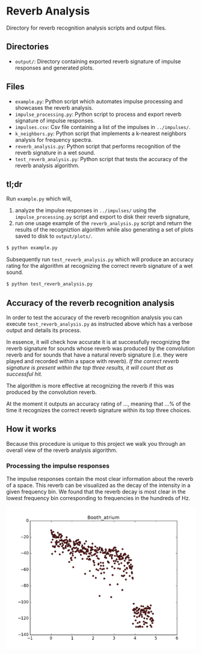 # Reverb Analysis

Directory for reverb recognition analysis scripts and output files.

## Directories

* <code>output/</code>: Directory containing exported reverb signature of impulse responses and generated plots.

## Files

* <code>example.py</code>: Python script which automates impulse processing and showcases the reverb analysis.
* <code>impulse_processing.py</code>: Python script to process and export reverb signature of impulse responses.
* <code>impulses.csv</code>: Csv file containing a list of the impulses in <code>../impulses/</code>.
* <code>k_neighbors.py</code>: Python script that implements a k-nearest neighbors analysis for frequency spectra.
* <code>reverb_analysis.py</code>: Python script that performs recognition of the reverb signature in a wet sound.
* <code>test_reverb_analysis.py</code>: Python script that tests the accuracy of the reverb analysis algorithm.

## tl;dr

Run <code>example.py</code> which will,

1. analyze the impulse responses in <code>../impulses/</code> using the <code>impulse_processing.py</code> script and export to disk their reverb signature,
2. run one usage example of the <code>reverb_analysis.py</code> script and return the results of the recogniztion algorithm while also generating a set of plots saved to disk to <code>output/plots/</code>.

```sh
$ python example.py
```

Subsequently run <code>test_reverb_analysis.py</code> which will produce an accuracy rating for the algorithm at recognizing the correct reverb signature of a wet sound.

```sh
$ python test_reverb_analysis.py
```

## Accuracy of the reverb recognition analysis

In order to test the accuracy of the reverb recognition analysis you can execute <code>test_reverb_analysis.py</code> as instructed above which has a verbose output and details its process.

In essence, it will check how accurate it is at successfully recognizing the reverb signature for sounds whose reverb was produced by the convolution reverb and for sounds that have a natural reverb signature (i.e. they were played and recorded within a space with reverb). <em>If the correct reverb signature is present within the top three results, it will count that as successful hit.</em>

The algorithm is more effective at recognizing the reverb if this was produced by the convolution reverb.

At the moment it outputs an accuracy rating of ..., meaning that ...% of the time it recognizes the correct reverb signature within its top three choices.

## How it works

Because this procedure is unique to this project we walk you through an overall view of the reverb analysis algorithm.

### Processing the impulse responses

The impulse responses contain the most clear information about the reverb of a space. This reverb can be visualized as the decay of the intensity in a given frequency bin. We found that the reverb decay is most clear in the lowest frequency bin corresponding to frequencies in the hundreds of Hz.

![Unprocessed impulse](output/readme_plots/Booth_atrium_bin_0.png)


